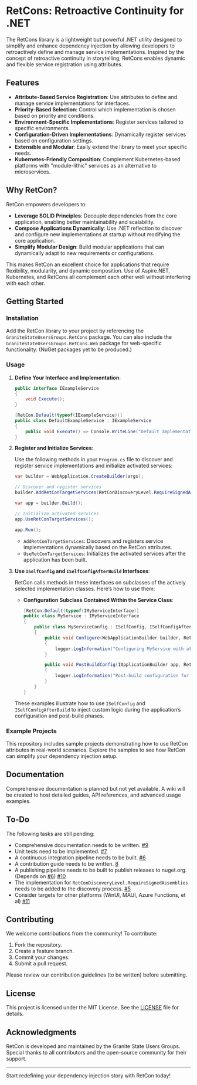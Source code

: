 # RetCons: Retroactive Continuity for .NET

The RetCons library is a lightweight but powerful .NET utility designed to simplify and enhance dependency injection by allowing developers to retroactively define and manage service implementations. Inspired by the concept of retroactive continuity in storytelling, RetCons enables dynamic and flexible service registration using attributes.
## Features

- **Attribute-Based Service Registration**: Use attributes to define and manage service implementations for interfaces.
- **Priority-Based Selection**: Control which implementation is chosen based on priority and conditions.
- **Environment-Specific Implementations**: Register services tailored to specific environments.
- **Configuration-Driven Implementations**: Dynamically register services based on configuration settings.
- **Extensible and Modular**: Easily extend the library to meet your specific needs.
- **Kubernetes-Friendly Composition**: Complement Kubernetes-based platforms with "module-lithic" services as an alternative to microservices.

## Why RetCon?

RetCon empowers developers to:

- **Leverage SOLID Principles**: Decouple dependencies from the core application, enabling better maintainability and scalability.
- **Compose Applications Dynamically**: Use .NET reflection to discover and configure new implementations at startup without modifying the core application.
- **Simplify Modular Design**: Build modular applications that can dynamically adapt to new requirements or configurations.

This makes RetCon an excellent choice for applications that require flexibility, modularity, and dynamic composition. Use of Aspire.NET, Kubernetes, and RetCons all complement each other well without interfering with each other.

## Getting Started

### Installation

Add the RetCon library to your project by referencing the `GraniteStateUsersGroups.RetCons` package. You can also include the `GraniteStateUsersGroups.RetCons.Web` package for web-specific functionality.  (NuGet packages yet to be produced.)

### Usage

1. **Define Your Interface and Implementation**:

   ```csharp
   public interface IExampleService
   {
       void Execute();
   }

   [RetCon.Default(typeof(IExampleService))]
   public class DefaultExampleService : IExampleService
   {
       public void Execute() => Console.WriteLine("Default Implementation");
   }
   ```

2. **Register and Initialize Services**:

   Use the following methods in your `Program.cs` file to discover and register service implementations and initialize activated services:

   ```csharp
   var builder = WebApplication.CreateBuilder(args);

   // Discover and register services
   builder.AddRetConTargetServices(RetConDiscoveryLevel.RequireSignedAssemblies);

   var app = builder.Build();

   // Initialize activated services
   app.UseRetConTargetServices();

   app.Run();
   ```

   - `AddRetConTargetServices`: Discovers and registers service implementations dynamically based on the RetCon attributes.
   - `UseRetConTargetServices`: Initializes the activated services after the application has been built.

3. **Use `ISelfConfig` and `ISelfConfigAfterBuild` Interfaces**:

   RetCon calls methods in these interfaces on subclasses of the actively selected implementation classes. Here’s how to use them:

  
   - **Configuration Subclass Contained Within the Service Class**:

     ```csharp
     [RetCon.Default(typeof(IMyServiceInterface)]
     public class MyService : IMyServiceInterface
     {
         public class MyServiceConfig : ISelfConfig, ISelfConfigAfterBuild
         {
             public void Configure(WebApplicationBuilder builder, RetCon.RetConBaseAttribute attribute, IConfiguration configuration, ILogger logger)
             {
                 logger.LogInformation("Configuring MyService with attribute {Attribute}", attribute);
             }

             public void PostBuildConfig(IApplicationBuilder app, RetCon.RetConBaseAttribute attribute, IConfiguration? configuration, ILogger logger)
             {
                 logger.LogInformation("Post-build configuration for MyService with attribute {Attribute}", attribute);
             }
         }
     }
     ```

   These examples illustrate how to use `ISelfConfig` and `ISelfConfigAfterBuild` to inject custom logic during the application’s configuration and post-build phases.

### Example Projects

This repository includes sample projects demonstrating how to use RetCon attributes in real-world scenarios. Explore the samples to see how RetCon can simplify your dependency injection setup.

## Documentation

Comprehensive documentation is planned but not yet available. A wiki will be created to host detailed guides, API references, and advanced usage examples.

## To-Do

The following tasks are still pending:

- Comprehensive documentation needs to be written. [#9](https://github.com/GraniteStateHacker/GraniteStateUsersGroups.RetCons/issues/9)
- Unit tests need to be implemented. [#7](https://github.com/GraniteStateHacker/GraniteStateUsersGroups.RetCons/issues/7)
- A continuous integration pipeline needs to be built. [#6](https://github.com/GraniteStateHacker/GraniteStateUsersGroups.RetCons/issues/6)
- A contribution guide needs to be written. [8](https://github.com/GraniteStateHacker/GraniteStateUsersGroups.RetCons/issues/8)
- A publishing pipeline needs to be built to publish releases to nuget.org. (Depends on [#6](https://github.com/GraniteStateHacker/GraniteStateUsersGroups.RetCons/issues/6)) [#10](https://github.com/GraniteStateHacker/GraniteStateUsersGroups.RetCons/issues/10)
- The implementation for `RetConDiscoveryLevel.RequireSignedAssemblies` needs to be added to the discovery process.  [#5](https://github.com/GraniteStateHacker/GraniteStateUsersGroups.RetCons/issues/5)
- Consider targets for other platforms (WinUI, MAUI, Azure Functions, et al) [#11](https://github.com/GraniteStateHacker/GraniteStateUsersGroups.RetCons/issues/11)

## Contributing

We welcome contributions from the community! To contribute:

1. Fork the repository.
2. Create a feature branch.
3. Commit your changes.
4. Submit a pull request.

Please review our contribution guidelines (to be written) before submitting.

## License

This project is licensed under the MIT License. See the [LICENSE](https://raw.githubusercontent.com/GraniteStateHacker/GraniteStateUsersGroups.RetCons/refs/heads/main/LICENSE.txt) file for details.

## Acknowledgments

RetCon is developed and maintained by the Granite State Users Groups. Special thanks to all contributors and the open-source community for their support.

---

Start redefining your dependency injection story with RetCon today!
